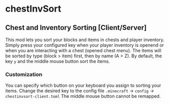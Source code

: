 # chestInvSort
## Chest and Inventory Sorting [Client/Server]

This mod lets you sort your blocks and items in chests and player inventory. Simply press your configured key when your player inventory is openend or when you are interacting with a chest (opened chest menu).
The items will be sorted by type (block > item) first, then by name (A > Z).
By default, the key `y` and the middle mouse button sort the items.
### Customization
You can specify which button on your keyboard you assign to sorting your items.
Change the desired key to the config file `.minecraft` -> `config` -> `chestinvsort-client.toml`
The middle mouse button cannot be remapped.